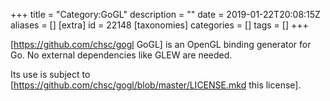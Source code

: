 +++
title = "Category:GoGL"
description = ""
date = 2019-01-22T20:08:15Z
aliases = []
[extra]
id = 22148
[taxonomies]
categories = []
tags = []
+++

[https://github.com/chsc/gogl GoGL] is an OpenGL binding generator for Go. No external dependencies like GLEW are needed.

Its use is subject to [https://github.com/chsc/gogl/blob/master/LICENSE.mkd this license].
